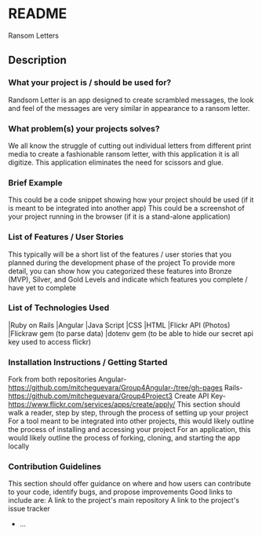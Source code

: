 # README
Ransom Letters 
## Description
### What your project is / should be used for?
Randsom Letter is an app designed to create scrambled messages, the look and feel of the messages are very similar in appearance to a ransom letter. 
### What problem(s) your projects solves?
We all know the struggle of cutting out individual letters from different print media to create a fashionable ransom letter, with this application it is all digitize. This application eliminates the need for scissors and glue. 

### Brief Example
This could be a code snippet showing how your project should be used (if it is meant to be integrated into another app)
This could be a screenshot of your project running in the browser (if it is a stand-alone application)

### List of Features / User Stories
This typically will be a short list of the features / user stories that you planned during the development phase of the project
To provide more detail, you can show how you categorized these features into Bronze (MVP), Silver, and Gold Levels and indicate which features you complete / have yet to complete

### List of Technologies Used
|Ruby on Rails 
|Angular 
|Java Script
|CSS 
|HTML
|Flickr API (Photos)
|Flickraw gem (to parse data)
|dotenv gem (to be able to hide our secret api key used to access flickr)

### Installation Instructions / Getting Started
Fork from both repositories 
Angular- https://github.com/mitcheguevara/Group4Angular-/tree/gh-pages
Rails- https://github.com/mitcheguevara/Group4Project3
Create API Key-https://www.flickr.com/services/apps/create/apply/
This section should walk a reader, step by step, through the process of setting up your project
For a tool meant to be integrated into other projects, this would likely outline the process of installing and accessing your project
For an application, this would likely outline the process of forking, cloning, and starting the app locally
### Contribution Guidelines
This section should offer guidance on where and how users can contribute to your code, identify bugs, and propose improvements
Good links to include are:
A link to the project's main repository
A link to the project's issue tracker
* ...
